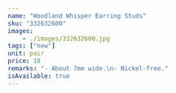 ```yaml
---
name: "Woodland Whisper Earring Studs"
sku: "332632600"
images:
    - ./images/332632600.jpg
tags: ["new"]
unit: pair
price: 18
remarks: "- About 7mm wide.\n- Nickel-free."
isAvailable: true
---
```


